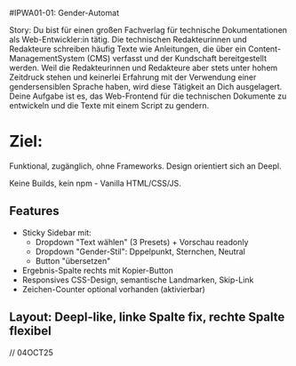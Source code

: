 #IPWA01-01: Gender-Automat

Story:
Du bist für einen großen Fachverlag für technische Dokumentationen als Web-Entwickler:in tätig. Die technischen Redakteurinnen und Redakteure schreiben häufig Texte wie Anleitungen, die über ein Content-ManagementSystem (CMS) verfasst 
und der Kundschaft bereitgestellt werden. Weil die Redakteurinnen und Redakteure aber stets unter hohem Zeitdruck stehen und keinerlei Erfahrung mit der Verwendung einer gendersensiblen Sprache
haben, wird diese Tätigkeit an Dich ausgelagert. Deine Aufgabe ist es, das Web-Frontend für die technischen Dokumente zu entwickeln und die Texte mit einem Script zu gendern.

# Ziel:
Funktional, zugänglich, ohne Frameworks. Design orientiert sich an Deepl.

Keine Builds, kein npm - Vanilla HTML/CSS/JS. 

 ## Features
 - Sticky Sidebar mit:
   - Dropdown "Text wählen" (3 Presets) + Vorschau readonly
   - Dropdown "Gender-Stil": Dppelpunkt, Sternchen, Neutral
   - Button "übersetzen"
 - Ergebnis-Spalte rechts mit Kopier-Button
 - Responsives CSS-Design, semantische Landmarken, Skip-Link
 - Zeichen-Counter optional vorhanden (aktivierbar)

## Layout: Deepl-like, linke Spalte fix, rechte Spalte flexibel

// 04OCT25 
